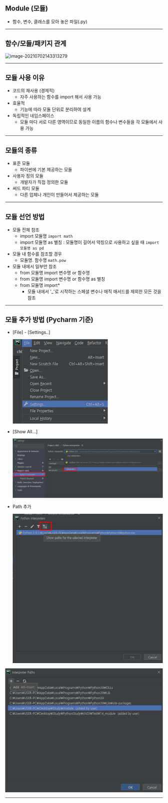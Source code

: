 ## Module (모듈)

- 함수, 변수, 클래스를 모아 놓은 파일(.py)

---

## 함수/모듈/패키지 관계

![image-20210702143313279](C:\Users\USER-PC\Desktop\Study\Daily\TIL\TIL_picture\image-20210702143313279.png)

---

## 모듈 사용 이유

- 코드의 재사용 (경제적)
  - 자주 사용하는 함수를 import 해서 사용 가능
- 효율적
  - 기능에 따라 모듈 단위로 분리하여 설계
- 독립적인 네임스페이스
  - 모듈 마다 서로 다른 영역이므로 동일한 이름의 함수나 변수들을 각 모듈에서 사용 가능

---

## 모듈의 종류

- 표준 모듈
  - 파이썬에 기본 제공하는 모듈
- 사용자 정의 모듈
  - 개발자가 직접 정의한 모듈
- 써드 파티 모듈
  - 다른 업체나 개인이 만들어서 제공하는 모듈

---

## 모듈 선언 방법

- 모듈 전체 참조
  - import 모듈명 `import math`
  - import 모듈명 as 별칭 : 모듈명이 길어서 약칭으로 사용하고 싶을 때 `import 모듈명 as pd`
- 모듈 내 함수를 참조할 경우
  - 모듈명. 함수명 ``math.pow``
- 모듈 내에서 일부만 참조
  - from 모듈명 import 변수명 or 함수명 
  - from 모듈명 import 변수명 or 함수명 as 별칭
  - from 모듈명 import*
    - 모듈 내에서 '_'로 시작하는 스페셜 변수나 매직 매서드를 제외한 모든 것을 참조

---

## 모듈 추가 방법 (Pycharm 기준)

- [File] - [Settings..]

  ![image-20210703151916779](TIL_picture/image-20210703151916779.png)

- [Show All...]

  ![image-20210703152029848](TIL_picture/image-20210703152029848.png)

- Path 추가

  ![image-20210703152139094](TIL_picture/image-20210703152139094.png)

![image-20210703152229656](TIL_picture/image-20210703152229656.png)

---

